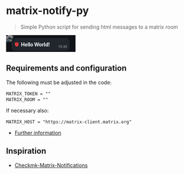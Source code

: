 # matrix-notify-py

> Simple Python script for sending html messages to a matrix room

![Example](/images/example.png)

## Requirements and configuration

The following must be adjusted in the code:

```
MATRIX_TOKEN = ""
MATRIX_ROOM = ""
```

If necessary also:

```
MATRIX_HOST = "https://matrix-client.matrix.org"
```

- [Further information](https://github.com/fuchs-fabian/Checkmk-Matrix-Notifications/tree/master?tab=readme-ov-file#requirements)

## Inspiration

- [Checkmk-Matrix-Notifications](https://github.com/fuchs-fabian/Checkmk-Matrix-Notifications?tab=readme-ov-file#contributions)
